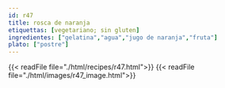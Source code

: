 ```yaml
---
id: r47
title: rosca de naranja
etiquettas: [vegetariano; sin gluten]
ingredientes: ["gelatina","agua","jugo de naranja","fruta"]
plato: ["postre"]
---
```


{{< readFile file="./html/recipes/r47.html">}}
{{< readFile file="./html/images/r47_image.html">}}